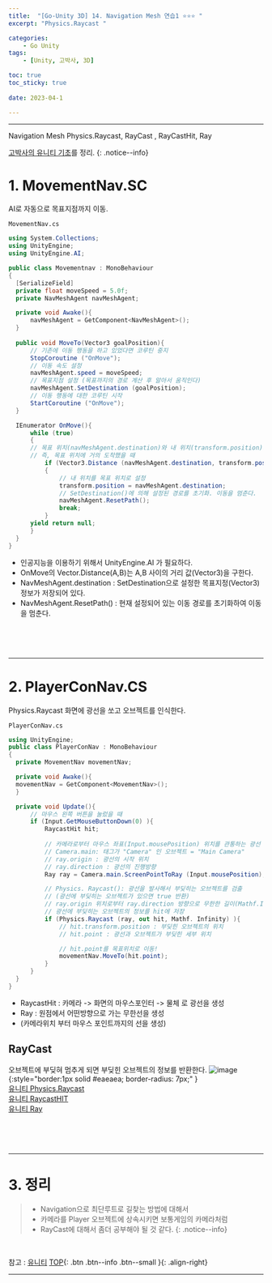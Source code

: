 ```yaml
---
title:  "[Go-Unity 3D] 14. Navigation Mesh 연습1 ⭐⭐⭐ "
excerpt: "Physics.Raycast "

categories:
    - Go Unity
tags:
    - [Unity, 고박사, 3D]

toc: true
toc_sticky: true
 
date: 2023-04-1

---
```

- - -

Navigation Mesh Physics.Raycast, RayCast , RayCastHit, Ray

[고박사의 유니티 기초](https://www.inflearn.com/course/%EA%B3%A0%EB%B0%95%EC%82%AC-%EC%9C%A0%EB%8B%88%ED%8B%B0-%EA%B8%B0%EC%B4%88/dashboard)를 정리. 
{: .notice--info}


# 1. MovementNav.SC
AI로 자동으로 목표지점까지 이동.  
<div class="notice--primary" markdown="1"> 

`MovementNav.cs`
  ```c# 
using System.Collections; 
using UnityEngine;
using UnityEngine.AI;

public class Movementnav : MonoBehaviour
{
    [SerializeField]
    private float moveSpeed = 5.0f;
    private NavMeshAgent navMeshAgent;

    private void Awake(){
        navMeshAgent = GetComponent<NavMeshAgent>();
    }
    
    public void MoveTo(Vector3 goalPosition){
        // 기존에 이동 행동을 하고 있었다면 코루틴 중지
        StopCoroutine ("OnMove");
        // 이동 속도 설정
        navMeshAgent.speed = moveSpeed;
        // 목표지점 설정 (목표까지의 경로 계산 후 알아서 움직인다)
        navMeshAgent.SetDestination (goalPosition);
        // 이동 행동에 대한 코루틴 시작
        StartCoroutine ("OnMove");
    }

    IEnumerator OnMove(){
        while (true)
        {
        // 목표 위치(navMeshAgent.destination)와 내 위치(transform.position)의 거리가 0.1미만일 때 
        // 즉, 목표 위치에 거의 도착했을 때
            if (Vector3.Distance (navMeshAgent.destination, transform.position) < 0.1f)
            {
                // 내 위치를 목표 위치로 설정
                transform.position = navMeshAgent.destination;
                // SetDestination()에 의해 설정된 경로를 초기화. 이동을 멈춘다.
                navMeshAgent.ResetPath();
                break;
            }
        yield return null;
        }
    }
}
  ```
- 인공지능을 이용하기 위해서 UnityEngine.AI 가 필요하다.
- OnMove의 Vector.Distance(A,B)는 A,B 사이의 거리 값(Vector3)을 구한다.
- NavMeshAgent.destination : SetDestination으로 설정한 목표지정(Vector3) 정보가  저장되어 있다.
- NavMeshAgent.ResetPath() : 현재 설정되어 있는 이동 경로를 초기화하여 이동을 멈춘다.

</div>

<br><br><br>

---
# 2. PlayerConNav.CS
Physics.Raycast
화면에 광선을 쏘고 오브젝트를 인식한다.

<div class="notice--primary" markdown="1"> 

`PlayerConNav.cs`
  ```c# 
using UnityEngine;
public class PlayerConNav : MonoBehaviour
{
    private MovementNav movementNav;

    private void Awake(){
    movementNav = GetComponent<MovementNav>();
    }

    private void Update(){
        // 마우스 왼쪽 버튼을 눌렀을 때
        if (Input.GetMouseButtonDown(0) ){
            RaycastHit hit;
            
            // 카메라로부터 마우스 좌표(Input.mousePosition) 위치를 관통하는 광선 생성 
            // Camera.main: 태그가 "Camera" 인 오브젝트 = "Main Camera"
            // ray.origin : 광선의 시작 위치
            // ray.direction : 광선의 진행방향
            Ray ray = Camera.main.ScreenPointToRay (Input.mousePosition);

            // Physics. Raycast(): 광선을 발사해서 부딪히는 오브젝트를 검출
            // (광선에 부딪히는 오브젝트가 있으면 true 반환)
            // ray.origin 위치로부터 ray.direction 방향으로 무한한 길이(Mathf.Infinity)의 광선 발사 
            // 광선에 부딪히는 오브젝트의 정보를 hit에 저장
            if (Physics.Raycast (ray, out hit, Mathf. Infinity) ){
                // hit.transform.position : 부딪힌 오브젝트의 위치
                // hit.point : 광선과 오브젝트가 부딪힌 세부 위치

                // hit.point를 목표위치로 이동!
                movementNav.MoveTo(hit.point);
            }
        }
    }
}
  ```

- RaycastHit : 카메라 -> 화면의 마우스포인터 -> 물체 로 광선을 생성
- Ray : 원점에서 어떤방향으로 가는 무한선을 생성
- (카메라위치 부터 마우스 포인트까지의 선을 생성)

</div>

## RayCast
오브젝트에 부딪혀 멈추게 되면 부딪힌 오브젝트의 정보를 반환한다.
![image](https://user-images.githubusercontent.com/96651722/229184542-e4b0800e-71e5-4d68-a59b-a6fbb9b8ac8d.png){:style="border:1px solid #eaeaea; border-radius: 7px;" }  
[유니티 Physics.Raycast](https://docs.unity3d.com/ScriptReference/Physics.Raycast.html)  
[유니티 RaycastHIT](https://docs.unity3d.com/kr/530/ScriptReference/RaycastHit.html)  
[유니티 Ray](https://docs.unity3d.com/kr/530/ScriptReference/Ray.html)  


<br><br><br>

---
# 3. 정리
> - Navigation으로 최단루트로 길찾는 방법에 대해서  
> - 카메라를 Player 오브젝트에 상속시키면 보통게임의 카메라처럼
> - RayCast에 대해서 좀더 공부해야 될 것 같다.
{: .notice--info}

<br>

참고 : [유니티](https://docs.unity3d.com/kr/)
[TOP](#){: .btn .btn--info .btn--small }{: .align-right}
<br>
- - -
